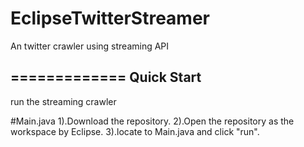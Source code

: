# EclipseTwitterStreamer

An twitter crawler using streaming API

=============
Quick Start
-------------
run the streaming crawler

#Main.java
1).Download the repository. 2).Open the repository as the workspace by Eclipse. 3).locate to Main.java and click "run".
